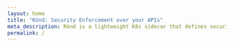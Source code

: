 ```yaml
---
layout: home
title: "Rönd: Security Enforcement over your APIs"
meta_description: Rönd is a lightweight K8s sidecar that defines security policies on your APIs.
permalink: /
---
```

